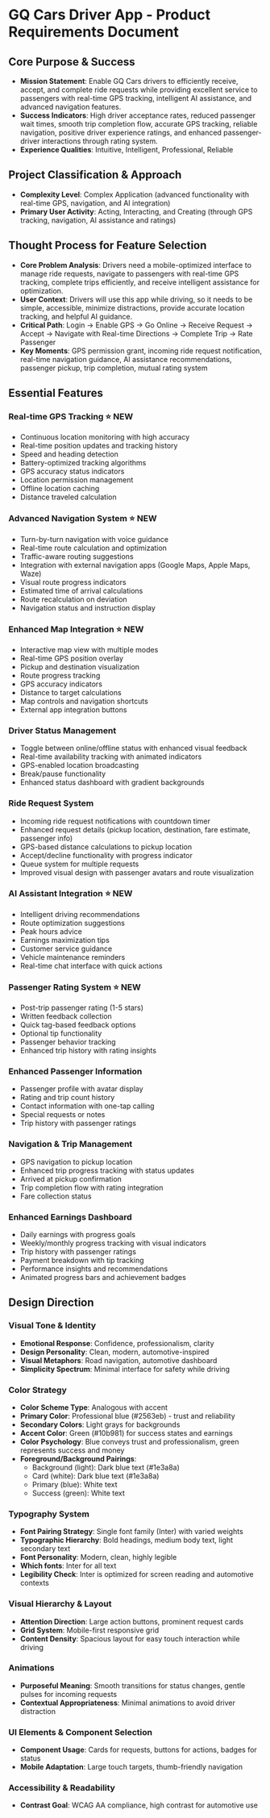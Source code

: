 # GQ Cars Driver App - Product Requirements Document

## Core Purpose & Success
- **Mission Statement**: Enable GQ Cars drivers to efficiently receive, accept, and complete ride requests while providing excellent service to passengers with real-time GPS tracking, intelligent AI assistance, and advanced navigation features.
- **Success Indicators**: High driver acceptance rates, reduced passenger wait times, smooth trip completion flow, accurate GPS tracking, reliable navigation, positive driver experience ratings, and enhanced passenger-driver interactions through rating system.
- **Experience Qualities**: Intuitive, Intelligent, Professional, Reliable

## Project Classification & Approach
- **Complexity Level**: Complex Application (advanced functionality with real-time GPS, navigation, and AI integration)
- **Primary User Activity**: Acting, Interacting, and Creating (through GPS tracking, navigation, AI assistance and ratings)

## Thought Process for Feature Selection
- **Core Problem Analysis**: Drivers need a mobile-optimized interface to manage ride requests, navigate to passengers with real-time GPS tracking, complete trips efficiently, and receive intelligent assistance for optimization.
- **User Context**: Drivers will use this app while driving, so it needs to be simple, accessible, minimize distractions, provide accurate location tracking, and helpful AI guidance.
- **Critical Path**: Login → Enable GPS → Go Online → Receive Request → Accept → Navigate with Real-time Directions → Complete Trip → Rate Passenger
- **Key Moments**: GPS permission grant, incoming ride request notification, real-time navigation guidance, AI assistance recommendations, passenger pickup, trip completion, mutual rating system

## Essential Features

### Real-time GPS Tracking ⭐ NEW
- Continuous location monitoring with high accuracy
- Real-time position updates and tracking history
- Speed and heading detection
- Battery-optimized tracking algorithms
- GPS accuracy status indicators
- Location permission management
- Offline location caching
- Distance traveled calculation

### Advanced Navigation System ⭐ NEW
- Turn-by-turn navigation with voice guidance
- Real-time route calculation and optimization
- Traffic-aware routing suggestions
- Integration with external navigation apps (Google Maps, Apple Maps, Waze)
- Visual route progress indicators
- Estimated time of arrival calculations
- Route recalculation on deviation
- Navigation status and instruction display

### Enhanced Map Integration ⭐ NEW
- Interactive map view with multiple modes
- Real-time GPS position overlay
- Pickup and destination visualization
- Route progress tracking
- GPS accuracy indicators
- Distance to target calculations
- Map controls and navigation shortcuts
- External app integration buttons

### Driver Status Management
- Toggle between online/offline status with enhanced visual feedback
- Real-time availability tracking with animated indicators
- GPS-enabled location broadcasting
- Break/pause functionality
- Enhanced status dashboard with gradient backgrounds

### Ride Request System
- Incoming ride request notifications with countdown timer
- Enhanced request details (pickup location, destination, fare estimate, passenger info)
- GPS-based distance calculations to pickup location
- Accept/decline functionality with progress indicator
- Queue system for multiple requests
- Improved visual design with passenger avatars and route visualization

### AI Assistant Integration ⭐ NEW
- Intelligent driving recommendations
- Route optimization suggestions
- Peak hours advice
- Earnings maximization tips
- Customer service guidance
- Vehicle maintenance reminders
- Real-time chat interface with quick actions

### Passenger Rating System ⭐ NEW
- Post-trip passenger rating (1-5 stars)
- Written feedback collection
- Quick tag-based feedback options
- Optional tip functionality
- Passenger behavior tracking
- Enhanced trip history with rating insights

### Enhanced Passenger Information
- Passenger profile with avatar display
- Rating and trip count history
- Contact information with one-tap calling
- Special requests or notes
- Trip history with passenger ratings

### Navigation & Trip Management
- GPS navigation to pickup location
- Enhanced trip progress tracking with status updates
- Arrived at pickup confirmation
- Trip completion flow with rating integration
- Fare collection status

### Enhanced Earnings Dashboard
- Daily earnings with progress goals
- Weekly/monthly progress tracking with visual indicators
- Trip history with passenger ratings
- Payment breakdown with tip tracking
- Performance insights and recommendations
- Animated progress bars and achievement badges

## Design Direction

### Visual Tone & Identity
- **Emotional Response**: Confidence, professionalism, clarity
- **Design Personality**: Clean, modern, automotive-inspired
- **Visual Metaphors**: Road navigation, automotive dashboard
- **Simplicity Spectrum**: Minimal interface for safety while driving

### Color Strategy
- **Color Scheme Type**: Analogous with accent
- **Primary Color**: Professional blue (#2563eb) - trust and reliability
- **Secondary Colors**: Light grays for backgrounds
- **Accent Color**: Green (#10b981) for success states and earnings
- **Color Psychology**: Blue conveys trust and professionalism, green represents success and money
- **Foreground/Background Pairings**: 
  - Background (light): Dark blue text (#1e3a8a)
  - Card (white): Dark blue text (#1e3a8a)
  - Primary (blue): White text
  - Success (green): White text

### Typography System
- **Font Pairing Strategy**: Single font family (Inter) with varied weights
- **Typographic Hierarchy**: Bold headings, medium body text, light secondary text
- **Font Personality**: Modern, clean, highly legible
- **Which fonts**: Inter for all text
- **Legibility Check**: Inter is optimized for screen reading and automotive contexts

### Visual Hierarchy & Layout
- **Attention Direction**: Large action buttons, prominent request cards
- **Grid System**: Mobile-first responsive grid
- **Content Density**: Spacious layout for easy touch interaction while driving

### Animations
- **Purposeful Meaning**: Smooth transitions for status changes, gentle pulses for incoming requests
- **Contextual Appropriateness**: Minimal animations to avoid driver distraction

### UI Elements & Component Selection
- **Component Usage**: Cards for requests, buttons for actions, badges for status
- **Mobile Adaptation**: Large touch targets, thumb-friendly navigation

### Accessibility & Readability
- **Contrast Goal**: WCAG AA compliance, high contrast for automotive use